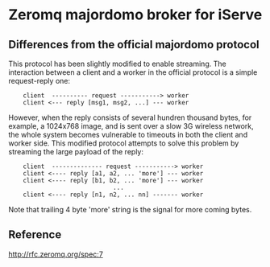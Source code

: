 # Zeromq majordomo broker for iServe
## Differences from the official majordomo protocol
This protocol has been slightly modified to enable streaming.
The interaction between a client and a worker in the official protocol is
a simple request-reply one:  
  
```
    client  ---------- request -----------> worker
    client <--- reply [msg1, msg2, ...] --- worker
```
  
However, when the reply consists of several hundren thousand bytes,
for example, a 1024x768 image, and is sent over a slow 3G wireless network,
the whole system becomes vulnerable to timeouts in both
the client and worker side. This modified protocol attempts to solve
this problem by streaming the large payload of the reply:  
  
```
    client  -------------- request -----------> worker
    client <---- reply [a1, a2, ... 'more'] --- worker
    client <---- reply [b1, b2, ... 'more'] --- worker
                             ...
    client <---- reply [n1, n2, ... nn] ------- worker
```
  
Note that trailing 4 byte 'more' string is the signal for more coming bytes.
## Reference
http://rfc.zeromq.org/spec:7
